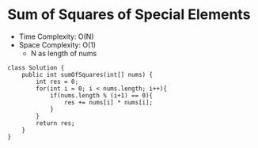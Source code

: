 # Sum of Squares of Special Elements

- Time Complexity: O(N)
- Space Complexity: O(1)
  - N as length of nums

```
class Solution {
    public int sumOfSquares(int[] nums) {
        int res = 0;
        for(int i = 0; i < nums.length; i++){
            if(nums.length % (i+1) == 0){
                res += nums[i] * nums[i];
            }
        }
        return res;
    }
}
```
